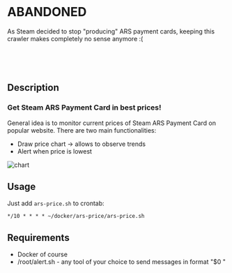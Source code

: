&nbsp;

&nbsp;

# ABANDONED

As Steam decided to stop "producing" ARS payment cards, keeping this crawler makes completely no sense anymore :(

&nbsp;

&nbsp;

## Description

###  Get Steam ARS Payment Card in best prices!

General idea is to monitor current prices of Steam ARS Payment Card on popular website. There are two main functionalities:
- Draw price chart -> allows to observe trends
- Alert when price is lowest

![chart](https://raw.githubusercontent.com/docker/ars-price/main/doc/out.png)

## Usage

Just add ```ars-price.sh``` to crontab:

```*/10 * * * * ~/docker/ars-price/ars-price.sh```

## Requirements

- Docker of course
- /root/alert.sh - any tool of your choice to send messages in format "$0 <message>"

